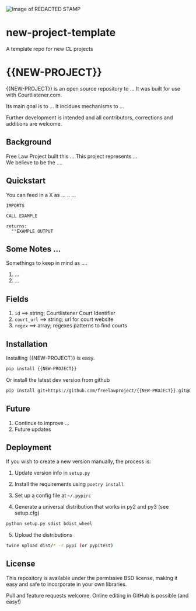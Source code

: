 ![Image of REDACTED STAMP](https://github.com/freelawproject/pdf-redaction-detector/blob/master/Screenshot%20from%202020-12-17%2011-06-09.png)

# new-project-template
A template repo for new CL projects

# {{NEW-PROJECT}}

{{NEW-PROJECT}} is an open source repository to ...
It was built for use with Courtlistener.com.

Its main goal is to ...
It incldues mechanisms to ...

Further development is intended and all contributors, corrections and additions are welcome.

## Background

Free Law Project built this ...  This project represents ...  
We believe to be the ....

## Quickstart

You can feed in a X as ... .. ...

```
IMPORTS

CALL EXAMPLE

returns:
  ""EXAMPLE OUTPUT
```



## Some Notes ...
Somethings to keep in mind as ....

1. ...
2. ...


## Fields

1. `id` ==> string; Courtlistener Court Identifier
2. `court_url` ==> string; url for court website
3. `regex` ==>  array; regexes patterns to find courts


## Installation

Installing {{NEW-PROJECT}} is easy.

```sh
pip install {{NEW-PROJECT}}
```


Or install the latest dev version from github

```sh
pip install git+https://github.com/freelawproject/{{NEW-PROJECT}}.git@master
```

## Future

1) Continue to improve ...
2) Future updates

## Deployment

If you wish to create a new version manually, the process is:

1. Update version info in `setup.py`

2. Install the requirements using `poetry install`

3. Set up a config file at `~/.pypirc`

4. Generate a universal distribution that works in py2 and py3 (see setup.cfg)

```sh
python setup.py sdist bdist_wheel
```

5. Upload the distributions

```sh
twine upload dist/* -r pypi (or pypitest)
```

## License

This repository is available under the permissive BSD license, making it easy and safe to incorporate in your own libraries.

Pull and feature requests welcome. Online editing in GitHub is possible (and easy!)
